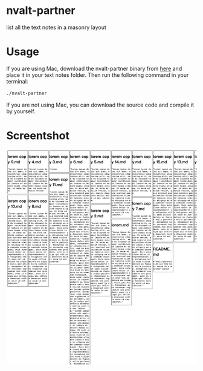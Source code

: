 # nvalt-partner

list all the text notes in a masonry layout

# Usage

If you are using Mac, download the nvalt-partner binary from [here](https://github.com/y4code/nvalt-partner/blob/main/nvalt-partner) and place it in your text notes folder. Then run the following command in your terminal:

```bash
./nvalt-partner
```

If you are not using Mac, you can download the source code and compile it by yourself.
#  Screentshot

![screenshot](https://raw.githubusercontent.com/y4code/nvalt-partner/main/screenshot.png)